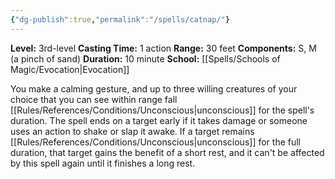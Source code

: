 ```yaml
---
{"dg-publish":true,"permalink":"/spells/catnap/"}
---
```


**Level:** 3rd-level
**Casting Time:** 1 action
**Range:** 30 feet
**Components:** S, M (a pinch of sand)
**Duration:** 10 minute
**School:** [[Spells/Schools of Magic/Evocation\|Evocation]]

You make a calming gesture, and up to three willing creatures of your choice that you can see within range fall [[Rules/References/Conditions/Unconscious\|unconscious]] for the spell's duration. The spell ends on a target early if it takes damage or someone uses an action to shake or slap it awake. If a target remains [[Rules/References/Conditions/Unconscious\|unconscious]] for the full duration, that target gains the benefit of a short rest, and it can't be affected by this spell again until it finishes a long rest.